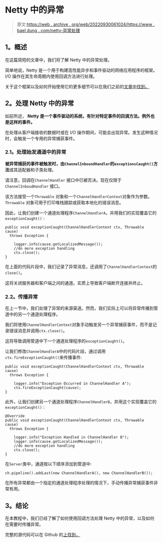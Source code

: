 # Netty 中的异常

> 原文:[https://web . archive . org/web/20220930061024/https://www . bael dung . com/netty-异常处理](https://web.archive.org/web/20220930061024/https://www.baeldung.com/netty-exception-handling)

## **1。概述**

在这篇简短的文章中，我们将了解 Netty 中的异常处理。

简单地说，Netty 是一个用于构建高性能异步和事件驱动的网络应用程序的框架。I/O 操作在其生命周期内使用回调方法进行处理。

关于这个框架以及如何开始使用它的更多细节可以在我们之前的[文章中找到。](/web/20220628151920/https://www.baeldung.com/netty)

## **2。处理 Netty 中的异常**

如前所述， **Netty 是一个事件驱动的系统，有针对特定事件的回调方法。例外也是这样的事件。**

在处理从客户端接收的数据时或在 I/O 操作期间，可能会出现异常。发生这种情况时，会触发一个专用的异常捕获事件。

### **2.1。处理始发通道中的异常**

**被异常捕获的事件被触发时，由`ChannelInboundHandler`的`exceptionsCaught()`方法**或其适配器和子类处理。

请注意，回调在`ChannelHandler` 接口中已被否决。现在仅限于`ChannelInboudHandler` 接口。

该方法接受一个`Throwable` 对象和一个`ChannelHandlerContext`对象作为参数。`Throwable` 对象可用于打印堆栈跟踪或获取本地化的错误消息。

因此，让我们创建一个通道处理程序`ChannelHandlerA`，并用我们的实现覆盖它的`exceptionCaught()` :

```
public void exceptionCaught(ChannelHandlerContext ctx, Throwable cause) 
  throws Exception {

    logger.info(cause.getLocalizedMessage());
    //do more exception handling
    ctx.close();
}
```

在上面的代码片段中，我们记录了异常消息，还调用了`ChannelHandlerContext`的`close()`。

这将关闭服务器和客户端之间的通道。实质上导致客户端断开连接并终止。

### **2.2。传播异常**

在上一节中，我们处理了异常的来源渠道。然而，我们实际上可以将异常传播到管道中的另一个通道处理程序。

我们将使用`ChannelHandlerContext`对象手动触发另一个异常捕获事件，而不是记录错误消息并调用`ctx.close()`。

这将导致调用管道中下一个通道处理程序的`exceptionCaught()`。

让我们修改`ChannelHandlerA`中的代码片段，通过调用`ctx.fireExceptionCaught()`来传播事件:

```
public void exceptionCaught(ChannelHandlerContext ctx, Throwable cause) 
  throws Exception {

    logger.info("Exception Occurred in ChannelHandler A");
    ctx.fireExceptionCaught(cause);
}
```

此外，让我们创建另一个通道处理程序`ChannelHandlerB`，并用这个实现覆盖它的`exceptionCaught()` :

```
@Override
public void exceptionCaught(ChannelHandlerContext ctx, Throwable cause) 
  throws Exception {

    logger.info("Exception Handled in ChannelHandler B");
    logger.info(cause.getLocalizedMessage());
    //do more exception handling
    ctx.close();
}
```

在`Server`类中，通道按以下顺序添加到管道中:

```
ch.pipeline().addLast(new ChannelHandlerA(), new ChannelHandlerB());
```

在所有异常都由一个指定的通道处理程序处理的情况下，手动传播异常捕获事件非常有用。

## **3。结论**

在本教程中，我们已经了解了如何使用回调方法处理 Netty 中的异常，以及如何在需要时传播异常。

完整的源代码可以在 Github 的[上找到。](https://web.archive.org/web/20220628151920/https://github.com/eugenp/tutorials/tree/master/libraries-server)